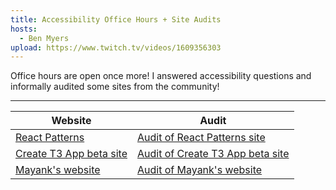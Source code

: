 ```yaml
---
title: Accessibility Office Hours + Site Audits
hosts:
  - Ben Myers
upload: https://www.twitch.tv/videos/1609356303
---
```


Office hours are open once more! I answered accessibility questions and informally audited some sites from the community!

---

| **Website**                                          | **Audit**                                                              |
|------------------------------------------------------|------------------------------------------------------------------------|
| [React Patterns](https://reactpatterns.com)  | [Audit of React Patterns site](https://www.twitch.tv/videos/1627975576)     |
| [Create T3 App beta site](https://beta.create.t3.gg) | [Audit of Create T3 App beta site](https://www.twitch.tv/videos/1627977114) |
| [Mayank's website](https://mayank.co)        | [Audit of Mayank's website](https://www.twitch.tv/videos/1627980727)   |